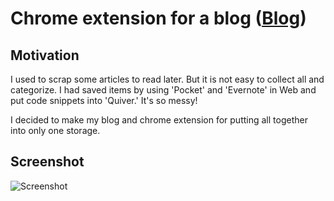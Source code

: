 # Chrome extension for a blog ([Blog](jspark.me))

## Motivation

I used to scrap some articles to read later.  But it is not easy to collect all and categorize. I had saved items by using 'Pocket' and 'Evernote' in Web and put code snippets into 'Quiver.' It's so messy!

I decided to make my blog and chrome extension for putting all together into only one storage. 

## Screenshot

![Screenshot](https://media.giphy.com/media/PoEDZWhMEYIzpHVczJ/giphy.gif)
